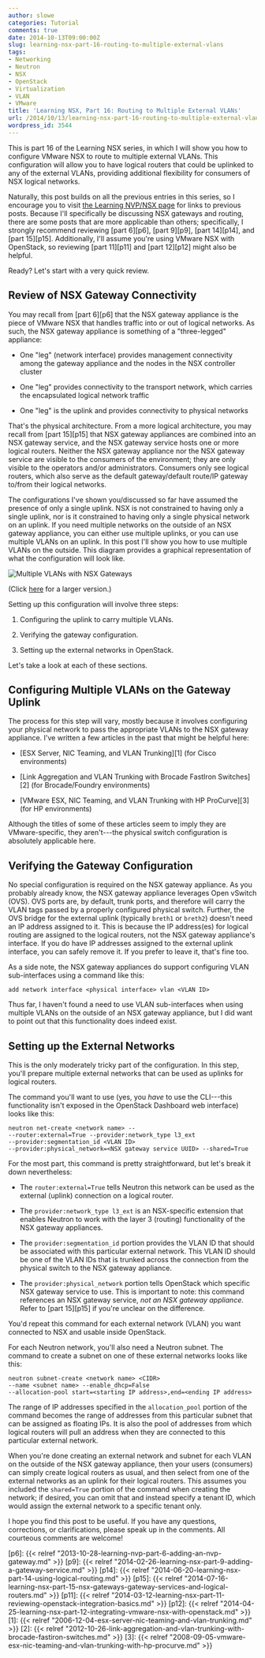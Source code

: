 ```yaml
---
author: slowe
categories: Tutorial
comments: true
date: 2014-10-13T09:00:00Z
slug: learning-nsx-part-16-routing-to-multiple-external-vlans
tags:
- Networking
- Neutron
- NSX
- OpenStack
- Virtualization
- VLAN
- VMware
title: 'Learning NSX, Part 16: Routing to Multiple External VLANs'
url: /2014/10/13/learning-nsx-part-16-routing-to-multiple-external-vlans/
wordpress_id: 3544
---
```


This is part 16 of the Learning NSX series, in which I will show you how to configure VMware NSX to route to multiple external VLANs. This configuration will allow you to have logical routers that could be uplinked to any of the external VLANs, providing additional flexibility for consumers of NSX logical networks.

Naturally, this post builds on all the previous entries in this series, so I encourage you to visit [the Learning NVP/NSX page][all] for links to previous posts. Because I'll specifically be discussing NSX gateways and routing, there are some posts that are more applicable than others; specifically, I strongly recommend reviewing [part 6][p6], [part 9][p9], [part 14][p14], and [part 15][p15]. Additionally, I'll assume you're using VMware NSX with OpenStack, so reviewing [part 11][p11] and [part 12][p12] might also be helpful.

Ready? Let's start with a very quick review.

## Review of NSX Gateway Connectivity

You may recall from [part 6][p6] that the NSX gateway appliance is the piece of VMware NSX that handles traffic into or out of logical networks. As such, the NSX gateway appliance is something of a "three-legged" appliance:

* One "leg" (network interface) provides management connectivity among the gateway appliance and the nodes in the NSX controller cluster

* One "leg" provides connectivity to the transport network, which carries the encapsulated logical network traffic

* One "leg" is the uplink and provides connectivity to physical networks

That's the physical architecture. From a more logical architecture, you may recall from [part 15][p15] that NSX gateway appliances are combined into an NSX gateway service, and the NSX gateway service hosts one or more logical routers. Neither the NSX gateway appliance nor the NSX gateway service are visible to the consumers of the environment; they are only visible to the operators and/or administrators. Consumers only see logical routers, which also serve as the default gateway/default route/IP gateway to/from their logical networks.

The configurations I've shown you/discussed so far have assumed the presence of only a single uplink. NSX is not constrained to having only a single uplink, nor is it constrained to having only a single physical network on an uplink. If you need multiple networks on the outside of an NSX gateway appliance, you can either use multiple uplinks, or you can use multiple VLANs on an uplink. In this post I'll show you how to use multiple VLANs on the outside. This diagram provides a graphical representation of what the configuration will look like.

![Multiple VLANs with NSX Gateways](/public/img/part-16-nsx-gw-multi-vlan-small.png)

(Click [here](/public/img/part-16-nsx-gw-multi-vlan.png) for a larger version.)

Setting up this configuration will involve three steps:

1. Configuring the uplink to carry multiple VLANs.

2. Verifying the gateway configuration.

3. Setting up the external networks in OpenStack.

Let's take a look at each of these sections.

## Configuring Multiple VLANs on the Gateway Uplink

The process for this step will vary, mostly because it involves configuring your physical network to pass the appropriate VLANs to the NSX gateway appliance. I've written a few articles in the past that might be helpful here:

* [ESX Server, NIC Teaming, and VLAN Trunking][1] (for Cisco environments)

* [Link Aggregation and VLAN Trunking with Brocade FastIron Switches][2] (for Brocade/Foundry environments)

* [VMware ESX, NIC Teaming, and VLAN Trunking with HP ProCurve][3] (for HP environments)

Although the titles of some of these articles seem to imply they are VMware-specific, they aren't---the physical switch configuration is absolutely applicable here.

## Verifying the Gateway Configuration

No special configuration is required on the NSX gateway appliance. As you probably already know, the NSX gateway appliance leverages Open vSwitch (OVS). OVS ports are, by default, trunk ports, and therefore will carry the VLAN tags passed by a properly configured physical switch. Further, the OVS bridge for the external uplink (typically `breth1` or `breth2`) doesn't need an IP address assigned to it. This is because the IP address(es) for logical routing are assigned to the logical routers, not the NSX gateway appliance's interface. If you do have IP addresses assigned to the external uplink interface, you can safely remove it. If you prefer to leave it, that's fine too.

As a side note, the NSX gateway appliances do support configuring VLAN sub-interfaces using a command like this:

    add network interface <physical interface> vlan <VLAN ID>

Thus far, I haven't found a need to use VLAN sub-interfaces when using multiple VLANs on the outside of an NSX gateway appliance, but I did want to point out that this functionality does indeed exist.

## Setting up the External Networks

This is the only moderately tricky part of the configuration. In this step, you'll prepare multiple external networks that can be used as uplinks for logical routers.

The command you'll want to use (yes, you _have_ to use the CLI---this functionality isn't exposed in the OpenStack Dashboard web interface) looks like this:

    neutron net-create <network name> -- 
    --router:external=True --provider:network_type l3_ext 
    --provider:segmentation_id <VLAN ID> 
    --provider:physical_network=<NSX gateway service UUID> --shared=True

For the most part, this command is pretty straightforward, but let's break it down nevertheless:

* The `router:external=True` tells Neutron this network can be used as the external (uplink) connection on a logical router.

* The `provider:network_type l3_ext` is an NSX-specific extension that enables Neutron to work with the layer 3 (routing) functionality of the NSX gateway appliances.

* The `provider:segmentation_id` portion provides the VLAN ID that should be associated with this particular external network. This VLAN ID should be one of the VLAN IDs that is trunked across the connection from the physical switch to the NSX gateway appliance.

* The `provider:physical_network` portion tells OpenStack which specific NSX gateway service to use. This is important to note: this command references an NSX gateway service, _not an NSX gateway appliance_. Refer to [part 15][p15] if you're unclear on the difference.

You'd repeat this command for each external network (VLAN) you want connected to NSX and usable inside OpenStack.

For each Neutron network, you'll also need a Neutron subnet. The command to create a subnet on one of these external networks looks like this:

    neutron subnet-create <network name> <CIDR>
    --name <subnet name> --enable_dhcp=False 
    --allocation-pool start=<starting IP address>,end=<ending IP address>

The range of IP addresses specified in the `allocation_pool` portion of the command becomes the range of addresses from this particular subnet that can be assigned as floating IPs. It is also the pool of addresses from which logical routers will pull an address when they are connected to this particular external network.

When you're done creating an external network and subnet for each VLAN on the outside of the NSX gateway appliance, then your users (consumers) can simply create logical routers as usual, and then select from one of the external networks as an uplink for their logical routers. This assumes you included the `shared=True` portion of the command when creating the network; if desired, you can omit that and instead specify a tenant ID, which would assign the external network to a specific tenant only.

I hope you find this post to be useful. If you have any questions, corrections, or clarifications, please speak up in the comments. All courteous comments are welcome!

[all]: /learning-nvp-nsx/
[p6]: {{< relref "2013-10-28-learning-nvp-part-6-adding-an-nvp-gateway.md" >}}
[p9]: {{< relref "2014-02-26-learning-nsx-part-9-adding-a-gateway-service.md" >}}
[p14]: {{< relref "2014-06-20-learning-nsx-part-14-using-logical-routing.md" >}}
[p15]: {{< relref "2014-07-16-learning-nsx-part-15-nsx-gateways-gateway-services-and-logical-routers.md" >}}
[p11]: {{< relref "2014-03-12-learning-nsx-part-11-reviewing-openstack-integration-basics.md" >}}
[p12]: {{< relref "2014-04-25-learning-nsx-part-12-integrating-vmware-nsx-with-openstack.md" >}}
[1]: {{< relref "2006-12-04-esx-server-nic-teaming-and-vlan-trunking.md" >}}
[2]: {{< relref "2012-10-26-link-aggregation-and-vlan-trunking-with-brocade-fastiron-switches.md" >}}
[3]: {{< relref "2008-09-05-vmware-esx-nic-teaming-and-vlan-trunking-with-hp-procurve.md" >}}
